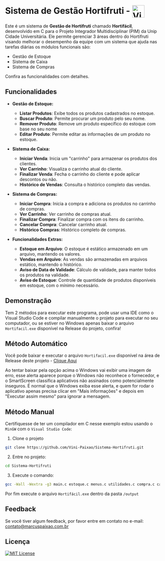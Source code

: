 # Sistema de Gestão Hortifruti - <img align="center" alt="Vini-Python" height="40" width="40" src="https://cdn.jsdelivr.net/gh/devicons/devicon@latest/icons/c/c-original.svg">

Este é um sistema de **Gestão de Hortifruti** chamado **Hortifácil**, desenvolvido em C para o Projeto Integrador Multidisciplinar (PIM) da Unip Cidade Universitária. Ele permite gerenciar 3 áreas dentro do Hortifruti visando melhorar o desempenho da equipe com um sistema que ajuda nas tarefas diárias os módulos funcionais são:

- Gestão de Estoque
- Sistema de Caixa
- Sistema de Compras

Confira as funcionalidades com detalhes.

## Funcionalidades

- **Gestão de Estoque:**
  - **Listar Produtos**: Exibe todos os produtos cadastrados no estoque.
  - **Buscar Produto**: Permite procurar um produto pelo seu nome.
  - **Remover Produto**: Remove um produto específico do estoque com base no seu nome
  - **Editar Produto**: Permite editar as informações de um produto no estoque.

- **Sistema de Caixa:**
  - **Iniciar Venda**: Inicia um "carrinho" para armazenar os produtos dos clientes.
  - **Ver Carrinho**: Visualiza o carrinho atual do cliente.
  - **Finalizar Venda**: Fecha o carrinho do cliente e pode aplicar descontos ou não.
  - **Histórico de Vendas**: Consulta o histórico completo das vendas.

- **Sistema de Compras:**
  - **Iniciar Compra**: Inicia a compra e adiciona os produtos no carrinho de compras.
  - **Ver Carrinho**: Ver carrinho de compras atual.
  - **Finalizar Compra**: Finalizar compra com os itens do carrinho.
  - **Cancelar Compra**: Cancelar carrinho atual.
  - **Histórico Compras**: Histórico completo de compras.

- **Funcionalidades Extras:**
  - **Estoque em Arquivo**: O estoque é estático armazenado em um arquivo, mantendo os valores.
  - **Vendas em Arquivo**: As vendas são armazenadas em arquivos estático, mantendo o histórico.
  - **Aviso de Data de Validade**: Cálculo de validade, para manter todos os produtos na validade.
  - **Aviso de Estoque**: Controle de quantidade de produtos disponíveis em estoque, com o mínimo necessário.

## Demonstração

Tem 2 métodos para executar este programa, pode usar uma IDE como o Visual Studio Code e compilar manualmente o projeto para executar no seu computador, ou se estiver no Windows apenas baixar o arquivo `Hortifacil.exe` disponível na Release do projeto, confira!

## Método Automático

Você pode baixar e executar o arquivo `Hortifacil.exe` disponível na área de Release deste projeto - [Clique Aqui](https://github.com/Vini-Paixao/Sistema-Hortifruti/releases/tag/Final)

Ao tentar baixar pela opção acima o Windows vai exibir uma imagem de erro, esse alerta aparece porque o Windows não reconhece o fornecedor, e o SmartScreen classifica aplicativos não assinados como potencialmente inseguros.
É normal que o Windows exiba esse alerta, e quem for rodar o aplicativo apenas precisa clicar em "Mais informações" e depois em "Executar assim mesmo" para ignorar a mensagem.

## Método Manual

Certifiquesse de ter um compilador em C nesse exemplo estou usando o `MinGW` com o `Visual Studio Code`:

1. Clone o projeto

```bash
git clone https://github.com/Vini-Paixao/Sistema-Hortifruti.git
```

2. Entre no projeto:

```bash
cd Sistema-Hortifruti
```

3. Execute o comando:

```bash
gcc -Wall -Wextra -g3 main.c estoque.c menus.c utilidades.c compra.c caixa.c recurso.o -o output\Hortifácil.exe
```

Por fim execute o arquivo `Hortifácil.exe` dentro da pasta `/output`

## Feedback

Se você tiver algum feedback, por favor entre em contato no e-mail: <contato@marcuspaixao.com.br>

## Licença

[![MIT License](https://img.shields.io/badge/License-MIT-green.svg)](https://github.com/Vini-Paixao/Sistema-Hortifruti/blob/main/LICENSE)
